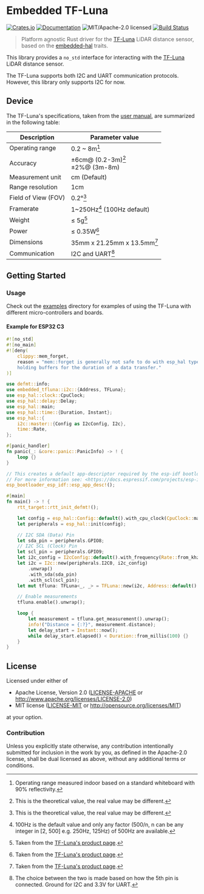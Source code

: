 # Embedded TF-Luna

[crates-badge]: https://img.shields.io/crates/v/embedded-tfluna.svg
[crates-url]: https://crates.io/crates/embedded-tfluna
[docs-badge]: https://docs.rs/embedded-tfluna/badge.svg
[docs-url]: https://docs.rs/embedded-tfluna
[license-badge]: https://img.shields.io/badge/license-MIT%2FApache--2.0-blue?labelColor=1C2C2E&style=flat-square
[ci-badge]: https://github.com/AnesBenmerzoug/embedded-tfluna/actions/workflows/main.yml/badge.svg
[ci-url]: https://github.com/AnesBenmerzoug/embedded-tfluna/actions?query=workflow%3ACI+branch%3Amain

[![Crates.io][crates-badge]][crates-url]
[![Documentation][docs-badge]][docs-url]
![MIT/Apache-2.0 licensed][license-badge]
[![Build Status][ci-badge]][ci-url]

> Platform agnostic Rust driver for the [TF-Luna] LiDAR distance sensor, based on the [embedded-hal] traits.

[TF-Luna]: https://en.benewake.com/TFLuna/index.html
[embedded-hal]: https://github.com/rust-embedded/embedded-hal

This library provides a `no_std` interface for interacting with the [TF-Luna] LiDAR distance sensor.

The TF-Luna supports both I2C and UART communication protocols.
However, this library only supports I2C for now.

## Device

The TF-Luna's specifications, taken from the [user manual](https://en.benewake.com/DataDownload/index_pid_20_lcid_21.html), are summarized in the following table:


| Description         | Parameter value             |
|---|---|
| Operating range     | 0.2 ~ 8m[^1]
| Accuracy            | ±6cm@ (0.2-3m)[^2]<br> ±2%@ (3m-8m)
| Measurement unit    | cm (Default)
| Range resolution    | 1cm
| Field of View (FOV) | 0.2°[^2]
| Framerate           | 1~250Hz[^3] (100Hz default)
| Weight              | ≤ 5g[^4]
| Power               | ≤ 0.35W[^4]
| Dimensions          | 35mm x 21.25mm x 13.5mm[^4]
| Communication       | I2C and UART[^5]

[^1]: Operating range measured indoor based on a standard whiteboard with 90% reflectivity.

[^2]: This is the theoretical value, the real value may be different.

[^3]: 100Hz is the default value and only any factor (500/n, n can be any integer in [2, 500] e.g. 250Hz, 125Hz) of 500Hz are available.

[^4]: Taken from the [TF-Luna's product page](https://en.benewake.com/TFLuna/index.html).

[^5]: The choice between the two is made based on how the 5th pin is connected. Ground for I2C and 3.3V for UART.

## Getting Started

### Usage

Check out the [examples](examples/) directory for examples of using the TF-Luna
with different micro-controllers and boards.

#### Example for ESP32 C3

```rust
#![no_std]
#![no_main]
#![deny(
    clippy::mem_forget,
    reason = "mem::forget is generally not safe to do with esp_hal types, especially those \
    holding buffers for the duration of a data transfer."
)]

use defmt::info;
use embedded_tfluna::i2c::{Address, TFLuna};
use esp_hal::clock::CpuClock;
use esp_hal::delay::Delay;
use esp_hal::main;
use esp_hal::time::{Duration, Instant};
use esp_hal::{
    i2c::master::{Config as I2cConfig, I2c},
    time::Rate,
};

#[panic_handler]
fn panic(_: &core::panic::PanicInfo) -> ! {
    loop {}
}

// This creates a default app-descriptor required by the esp-idf bootloader.
// For more information see: <https://docs.espressif.com/projects/esp-idf/en/stable/esp32/api-reference/system/app_image_format.html#application-description>
esp_bootloader_esp_idf::esp_app_desc!();

#[main]
fn main() -> ! {
    rtt_target::rtt_init_defmt!();

    let config = esp_hal::Config::default().with_cpu_clock(CpuClock::max());
    let peripherals = esp_hal::init(config);

    // I2C SDA (Data) Pin
    let sda_pin = peripherals.GPIO8;
    // I2C SCL (Clock) Pin
    let scl_pin = peripherals.GPIO9;
    let i2c_config = I2cConfig::default().with_frequency(Rate::from_khz(100));
    let i2c = I2c::new(peripherals.I2C0, i2c_config)
        .unwrap()
        .with_sda(sda_pin)
        .with_scl(scl_pin);
    let mut tfluna: TFLuna<_, _> = TFLuna::new(i2c, Address::default(), Delay::new()).unwrap();

    // Enable measurements
    tfluna.enable().unwrap();

    loop {
        let measurement = tfluna.get_measurement().unwrap();
        info!("Distance = {:?}", measurement.distance);
        let delay_start = Instant::now();
        while delay_start.elapsed() < Duration::from_millis(100) {}
    }
}
```


## License

Licensed under either of

- Apache License, Version 2.0 ([LICENSE-APACHE](LICENSE-APACHE) or <http://www.apache.org/licenses/LICENSE-2.0>)
- MIT license ([LICENSE-MIT](LICENSE-MIT) or <http://opensource.org/licenses/MIT>)

at your option.

### Contribution

Unless you explicitly state otherwise, any contribution intentionally submitted
for inclusion in the work by you, as defined in the Apache-2.0 license, shall be
dual licensed as above, without any additional terms or conditions.
